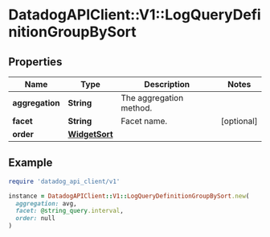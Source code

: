 # DatadogAPIClient::V1::LogQueryDefinitionGroupBySort

## Properties

| Name | Type | Description | Notes |
| ---- | ---- | ----------- | ----- |
| **aggregation** | **String** | The aggregation method. |  |
| **facet** | **String** | Facet name. | [optional] |
| **order** | [**WidgetSort**](WidgetSort.md) |  |  |

## Example

```ruby
require 'datadog_api_client/v1'

instance = DatadogAPIClient::V1::LogQueryDefinitionGroupBySort.new(
  aggregation: avg,
  facet: @string_query.interval,
  order: null
)
```

